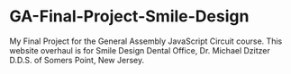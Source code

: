 # GA-Final-Project-Smile-Design
My Final Project for the General Assembly JavaScript Circuit course. This website overhaul is for Smile Design Dental Office, Dr. Michael Dzitzer D.D.S. of Somers Point, New Jersey.
